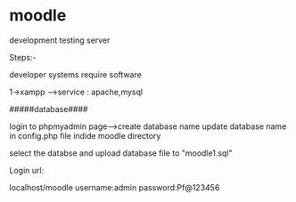 # moodle
development testing server

Steps:-

developer systems require software

1->xampp
-->service : apache,mysql

#####database####

login to phpmyadmin page-->create database name update database name in config.php file indide moodle directory

select the databse and upload database file to "moodle1.sql"

Login url:

localhost/moodle
username:admin
password:Pf@123456
